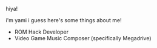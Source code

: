 hiya! 

i'm yami i guess here's some things about me!

- ROM Hack Developer
- Video Game Music Composer (specifically Megadrive)
